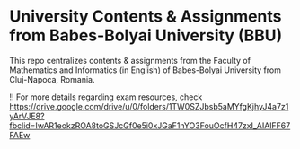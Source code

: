 # University Contents & Assignments from Babes-Bolyai University (BBU)

This repo centralizes contents & assignments from the Faculty of Mathematics and Informatics (in English) of Babes-Bolyai University from Cluj-Napoca, Romania.

‼️ For more details regarding exam resources, check https://drive.google.com/drive/u/0/folders/1TW0SZJbsb5aMYfgKjhyJ4a7z1yArVJE8?fbclid=IwAR1eokzROA8toGSJcGf0e5i0xJGaF1nYO3FouOcfH47zxI_AIAlFF67FAEw

